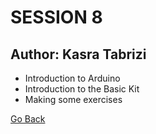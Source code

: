 # SESSION 8
## Author: Kasra Tabrizi

- Introduction to Arduino
- Introduction to the Basic Kit
- Making some exercises



[Go Back](../README.md)
